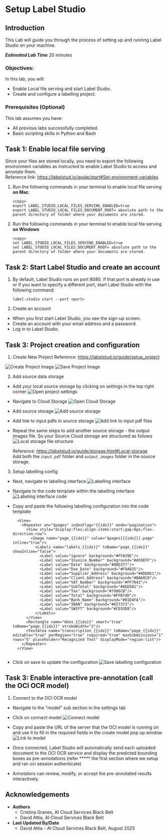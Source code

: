 # Setup Label Studio

## Introduction

This Lab will guide you through the process of setting up and runinng Label Studio on your machine.

***Estimated Lab Time*** 20 minutes


### Objectives:

In this lab, you will:
* Enable Local file serving and start Label Studio.
* Create and configure a labelling project.

### Prerequisites (Optional)

This lab assumes you have:
* All previous labs successfully completed.
* Basic scripting skills in Python and Bash


## Task 1: Enable local file serving
Since your files are stored locally, you need to export the following environment variables as instructed to enable Label Studio to access and annotate them. 
</br>
Reference link: https://labelstud.io/guide/start#Set-environment-variables 

1. Run the following commands in your terminal to enable local file serving **on Mac**:

    ```
    <copy>
    export LABEL_STUDIO_LOCAL_FILES_SERVING_ENABLED=true 
    export LABEL_STUDIO_LOCAL_FILES_DOCUMENT_ROOT= absolute path to the parent directory of folder where your documents are stored.

    ```

2. Run the following commands in your terminal to enable local file serving **on Windows**

    ```
    <copy>
    set LABEL_STUDIO_LOCAL_FILES_SERVING_ENABLED=true 
    set LABEL_STUDIO_LOCAL_FILES_DOCUMENT_ROOT= absolute path to the parent directory of folder where your documents are stored.

    ```

## Task 2: Start Label Studio and create an account


1. By default, Label Studio runs on port 8080. If that port is already in use or if you want to specify a different port, start Label Studio with the following command:
    ```
    label-studio start --port <port> 
    ```

2. Create an account
  - When you first start Label Studio, you see the sign-up screen. 
  - Create an account with your email address and a password. 
  - Log in to Label Studio. 


## Task 3: Project creation and configuration

1. Create New Project
Reference: https://labelstud.io/guide/setup_project 

  ![Create Project Image](images/create-project.png)
  ![Save Project Image](images/save-project.png)


2. Add source data storage
- Add your local source storage by clicking on settings in the top right corner
  ![Open project settings](images/settings-ls.png)
- Navigate to Cloud Storage 
  ![Open Cloud Storage](images/cloud-storage-ls.png)
- Add source storage
  ![Add source storage](images/source-storage.png)
- Add link to input pdfs in source storage 
  ![Add link to input pdf files](images/input-pdf-path.png)
- Repeat the same steps to add another source storage - the output images file. So your Source Cloud storage 
  are structured as follows
  ![Local storage file structure](images/local-storage-files.png)

  Reference: https://labelstud.io/guide/storage.html#Local-storage 
  </br>
  Add both the *`input_pdf`* folder and *`output_images`* folder in the source storage.


3. Setup labelling config

- Next, navigate to labelling interface 
  ![Labelling interface](images/labeling-interface.png)

- Navigate to the code template within the labelling interface
  ![Labeling interface code](images/labelling-code.png)

- Copy and paste the following labelling configuration into the code template
  
    ```
      <View>
        <Repeater on="$pages" indexFlag="{{idx}}" mode="pagination">
          <View style="display:flex;align-items:start;gap:8px;flex-direction:row">
            <Image name="page_{{idx}}" value="$pages[{{idx}}].page" inline="true"/>
              <Labels name="labels_{{idx}}" toName="page_{{idx}}" showInline="false">
                <Label value="ignore" background="#FFA39E"/>
                <Label value="Invoice_Number" background="#A59EFF"/>
                <Label value="Date" background="#0DD377"/>
                <Label value="Due_Date" background="#F9A825"/>
                <Label value="Supplier_Address" background="#4DD0E1"/>
                <Label value="Client_Address" background="#BA68C8"/>
                <Label value="VAT_Number" background="#FF7043"/>
                <Label value="SubTotal" background="#AED581"/>
                <Label value="Tax" background="#7986CB"/>
                <Label value="Total" background="#FFB74D"/>
                <Label value="Bank_Name" background="#81D4FA"/>
                <Label value="IBAN" background="#E57373"/>
                <Label value="SWIFT" background="#CE93D8"/>
              </Labels>
          </View>
          <Rectangle name="bbox_{{idx}}" smart="true" toName="page_{{idx}}" strokeWidth="3"/>
          <TextArea name="transcription_{{idx}}" toName="page_{{idx}}" editable="true" perRegion="true" required="true" maxSubmissions="1" rows="5" placeholder="Recognized Text" displayMode="region-list"/>
        </Repeater>
      </View> 
      
    ```

- Click on save to update the configuration
  ![Save labelling configuration](images/save-configuration.png)

## Task 3: Enable interactive pre-annotation (call the OCI OCR model)

1. Connect to the OCI OCR model 
- Navigate to the "model" sub section in the settings tab 
- Click on connect model 
  ![Connect model](images/connect-model.png)

- Copy and paste the URL of the server that the OCI model is running on and use it to fill in the required fields in the create model pop up window 
  ![Link to model](images/url-connect-model.png)

- Once connected, Label Studio will automatically send each uploaded document to the OCI OCR service and display the predicted bounding boxes as pre-annotations (refer ***** the first section where we setup and ran oci session authenticate)
- Annotators can review, modify, or accept the pre-annotated results interactively. 


## Acknowledgements
* **Authors** 
    - Cristina Granes, AI Cloud Services Black Belt
    - David Attia, AI Cloud Services Black Belt
* **Last Updated By/Date** 
    - David Attia - AI Cloud Services Black Belt, August 2025
